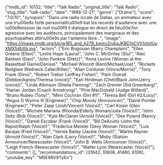 {"tmdb_id": 10132, "title": "Talk Radio", "original_title": "Talk Radio", "slug_title": "talk-radio", "date": "1988-12-21", "genre": ["Drame"], "score": "7.0/10", "synopsis": "Dans une radio locale de Dallas, un animateur avec une tr\u00e8s forte personnalit\u00e9 bat les records d'audience avec une \u00e9mission de nuit o\u00f9 il dialogue en direct de fa\u00e7on agressive avec les auditeurs, principalement des marginaux et des psychopathes attir\u00e9s par l'antenne libre...", "image": "https://image.tmdb.org/t/p/w185_and_h278_bestv2/ukaJKBD1xCVh1vtotUuXMX54bXb.jpg", "actors": ["Eric Bogosian (Barry Champlain)", "Ellen Greene (Ellen)", "Leslie Hope (Laura)", "John C. McGinley (Stu)", "Alec Baldwin (Dan)", "John Pankow (Dietz)", "Anna Levine (Woman at the Basketball Game/Denise)", "Michael Wincott (Kent/Michael/Joe)", "Rockets Redglare (Redneck Caller/Killer)", "Allan Corduner (Vince/Morris)", "Tony Frank (Dino)", "Robert Trebor (Jeffrey Fisher)", "Park Overall (Debbie/Agnes/Theresa (voice))", "Earl Hindman (Chet/Black John/Jerry (voice))", "Linda Atkinson (Sheila Fleming)", "Zach Grenier (Sid Greenberg)", "Harlan Jordan (Coach Armstrong)", "Pirie MacDonald (Judge Willard)", "Bruno Rubeo (Tony)", "Mimi Cochran (Girl #1)", "Teresa Bell (Girl #2/Lucy)", "Angus G Wynne III (Engineer)", "Chip Moody (Announcer)", "David Pointer (Engineer)", "Peter Zapp (Josh/Vincent (Voice))", "Carl Kissin (Glen (Voice))", "Michele Mariana (Rhonda/Elderly Woman/Julia (Voice))", "John Seitz (Bob (Voice))", "Kyle McClaran (Arnold (Voice))", "Dee Pyland (Nancy (Voice))", "Daniel Escobar (Frank (Voice))", "Bill DeAcutis (John the Rapist/Ralph (Voice))", "Frederica Meister (Sexy Woman (Voice))", "Luis Barajas (Fred (Voice))", "Vernie Bailey (Jackie (Voice))", "Martin Rayner (Arnold (Voice))", "Alan Clark (Larry (Voice))", "Moby (Station Announcer/Newscaster (Voice))", "John B. Wells (Announcer (Voice))", "Leigh French (Newscaster (Voice))", "Walter Lynn (Newscaster (Voice))"], "comments": [], "recommandations_id": [31642, 10608, 41480, 6106], "youtube_key": "M5E9RV9TyEo"}